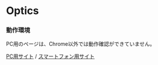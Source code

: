 # Optics
### 動作環境
PC用のページは、Chrome以外では動作確認ができていません。

[PC用サイト](https://phys-ken.github.io/Optics/Lens.html) /
[スマートフォン用サイト](https://phys-ken.github.io/Optics/Lens-phone.html)